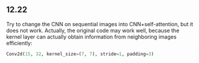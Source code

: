 ## 12.22

Try to change the CNN on sequential images into CNN+self-attention, but it does not work. Actually, the original code may work well, because the kernel layer can actually obtain information from neighboring images efficiently:

```python
Conv2d(15, 32, kernel_size=(7, 7), stride=1, padding=3)
```


